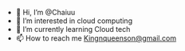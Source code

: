 - 👋 Hi, I’m @Chaiuu
- 👀 I’m interested in cloud computing
- 🌱 I’m currently learning Cloud tech
- 📫 How to reach me Kingnqueenson@gmail.com 
